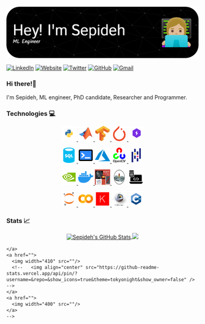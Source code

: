 
![Header](./github-header-image.png)


[![LinkedIn](https://img.shields.io/badge/LinkedIn-0077B5?style=for-the-badge&logo=linkedin&logoColor=white)](https://www.linkedin.com/in/sepidehkhakzadgharamaleki/)
[![Website](https://img.shields.io/badge/website-CCCCCC?style=for-the-badge&logo=About.me&logoColor=black)](https://users.encs.concordia.ca/~s_khakza/)
[![Twitter](https://img.shields.io/badge/Twitter-1DA1F2?style=for-the-badge&logo=twitter&logoColor=white)](https://twitter.com/sepideh_khakzad)
[![GitHub](https://img.shields.io/badge/GitHub-100000?style=for-the-badge&logo=github&logoColor=white)]([https://github.com/leviarista](https://twitter.com/sepideh_khakzad))
[![Gmail](https://img.shields.io/badge/Gmail-gray?style=for-the-badge&logo=gmail&logoColor=%23FFFFFF&labelColor=red)](mailto:SepidehKhakzad@gmail.com)


### Hi there!👋
I'm Sepideh, ML engineer, PhD candidate, Researcher and Programmer.

### Technologies 💻
<p align="center">
    <a href="https://www.python.org/"> <img
            src="python.svg"
            alt="Python" width="40" height="40" />
    <a href="https://www.mathworks.com/products/matlab.html" target="_blank"> <img
            src="Matlab.svg"
            alt="Matlab" width="40" height="40" /> </a>
    <a href="https://www.tensorflow.org/" target="_blank"> <img
            src="tf.svg"
            alt="tf" width="40" height="40" /> </a>
    <a href="https://pytorch.org/" target="_blank"> <img
            src="pytorch.svg" alt="pytorch"
            width="40" height="40" /> </a>
    <a href="https://lightning.ai/docs/pytorch/stable/" target="_blank"> <img
            src="light.png"
            alt="light" width="40" height="40" /> </a>
</p>
<p align="center">
    <a href="https://www.w3schools.com/sql/" target="_blank"> <img
            src="sql.svg"
            alt="sql" width="40" height="40" /> </a>
    <a href="https://www.shellscript.sh/" target="_blank"> <img
            src="shell.svg" alt="shell"
            width="40" height="40" /> </a>
    <a href="https://azure.microsoft.com/en-us" target="_blank"> <img
            src="azure.svg" alt="azure" width="40"
            height="40" /> </a>
    <a href="https://opencv.org/" target="_blank"> <img
            src="opencv.svg"
            alt="opencv" width="40" height="40" /> </a>
    <a href="https://pandas.pydata.org/" target="_blank"> <img
            src="pandas.svg"
            alt="pandas" width="40" height="40" /> </a>
</p>
<p align="center">
    <a href="https://developer.nvidia.com/cuda-toolkit" target="_blank"> <img
            src="cuda.svg" alt="cuda"
            width="40" height="40" /> </a>
    <a href="https://www.docker.com/" target="_blank"> <img
            src="docker.svg"
            alt="docker" width="40" height="40" /> </a>
    <a href="https://field-ii.dk/" target="_blank"> <img
            src="field-ii.jpeg" alt="field-ii"
            width="40" height="40" /> </a>
    <a href="https://www.k-wave.org/" target="_blank"> <img
            src="k-wave.jpeg" alt="k-wave" width="40"
            height="40" /></a>
    <a href="https://www.techtarget.com/searchapparchitecture/definition/object-oriented-programming-OOP#:~:text=Object%2Doriented%20programming%20(OOP)%20is%20a%20computer%20programming%20model,has%20unique%20attributes%20and%20behavior." target="_blank"> <img
            src="oop.png"
            alt="oop" width="40" height="40" /> </a>
</p>
<p align="center">
    <a href="https://jupyter.org/" target="_blank"> <img
            src="jupyter.svg"
            alt="jupyter" width="40" height="40" /> </a>
    <a href="https://colab.research.google.com/" target="_blank"> <img
            src="colab.svg"
            alt="colab" width="40" height="40" /> </a>
    <a href="https://keras.io/" target="_blank"> <img
            src="keras.svg" alt="keras" width="40" height="40" /> </a>
    <a href="https://www.slicer.org/" target="_blank"> <img
            src="slicer.jpeg" alt="mssql" width="40"
            height="40" /> </a>
    <a href="https://cplusplus.com/" target="_blank"> <img
            src="cplusplus.svg"
            alt="c++" width="40" height="40" /> </a>
</p>

### Stats 📈

<p align="center">
    <a href="https://github.com/sepidehkhakzad">
      <img align="center" src="(https://github-readme-stats.vercel.app/api?username=sepidehkhakzad&theme=vision-friendly-dark)" alt="Sepideh's GitHub Stats" />
    </a>
    <a href="https://github.com/sepidehkhakzad">
      <img align="top" src="(https://github-readme-stats.vercel.app/api/top-langs/?username=sepidehkhakzad&layout=donut-vertical&show_icons=true&theme=vision-friendly-dark)" />
    </a>
</p>


<!-- [![Readme Card](https://github-readme-stats.vercel.app/api/pin/?username=leviarista&repo=eco-stats-peru&show_icons=true&title_color=70a5fd&icon_color=bf91f3&text_color=38bdae&bg_color=0D1117)](https://github.com/leviarista/eco-stats-peru) -->

<!---### Pinned repos 📌
<p align="center">
    <a href="">
      <img width="410" src=""/>
    </a>
    <a href="">
      <img width="400" src=""/>
      <!--   <img align="center" src="https://github-readme-stats.vercel.app/api/pin/?username=&repo=&show_icons=true&theme=tokyonight&show_owner=false" /> -->
    </a>
    <a href="">
      <img width="410" src=""/>
      <!--   <img align="center" src="https://github-readme-stats.vercel.app/api/pin/?username=&repo=&show_icons=true&theme=tokyonight&show_owner=false" /> -->
    </a>
    <a href="">
      <img width="400" src=""/>
    </a>
    -->
<!--
**sepidehkhakzad/sepidehkhakzad** is a ✨ _special_ ✨ repository because its `README.md` (this file) appears on your GitHub profile.

Here are some ideas to get you started:

- 🔭 I’m currently working on ...
- 🌱 I’m currently learning ...
- 👯 I’m looking to collaborate on ...
- 🤔 I’m looking for help with ...
- 💬 Ask me about ...
- 📫 How to reach me: ...
- 😄 Pronouns: ...
- ⚡ Fun fact: ...
-->

